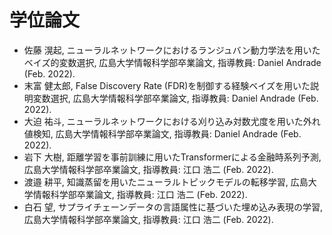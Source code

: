 # 学位論文
- 佐藤 滉起, ニューラルネットワークにおけるランジュバン動力学法を用いたベイズ的変数選択, 広島大学情報科学部卒業論文, 指導教員: Daniel Andrade (Feb. 2022).
- 末富 健太郎, False Discovery Rate (FDR)を制御する経験ベイズを用いた説明変数選択, 広島大学情報科学部卒業論文, 指導教員: Daniel Andrade (Feb. 2022).
- 大迫 祐斗, ニューラルネットワークにおける刈り込み対数尤度を用いた外れ値検知, 広島大学情報科学部卒業論文, 指導教員: Daniel Andrade (Feb. 2022).
- 岩下 大樹, 距離学習を事前訓練に用いたTransformerによる金融時系列予測, 広島大学情報科学部卒業論文, 指導教員: 江口 浩二 (Feb. 2022).
- 渡邉 耕平, 知識蒸留を用いたニューラルトピックモデルの転移学習, 広島大学情報科学部卒業論文, 指導教員: 江口 浩二 (Feb. 2022).
- 白石 望, サプライチェーンデータの言語属性に基づいた埋め込み表現の学習, 広島大学情報科学部卒業論文, 指導教員: 江口 浩二 (Feb. 2022).